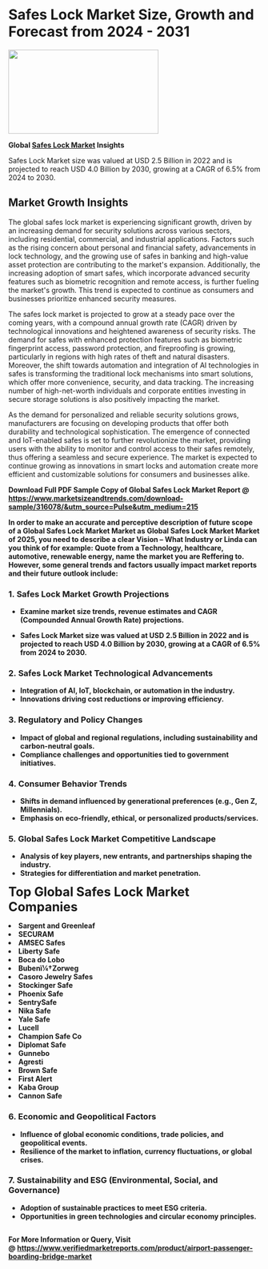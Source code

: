 <H1>Safes Lock Market Size, Growth and Forecast from 2024 - 2031</H1><img class="aligncenter size-medium wp-image-584254" src="https://thirdeyenews.in/wp-content/uploads/2024/09/Global-Market-Research-300x168.jpeg" alt="" width="300" height="168" /><p><strong>Global&nbsp;<a href="https://www.marketsizeandtrends.com/download-sample/316078/&amp;utm_source=Pulse&amp;utm_medium=215">Safes Lock Market</a> Insights</strong></p><p>Safes Lock Market size was valued at USD 2.5 Billion in 2022 and is projected to reach USD 4.0 Billion by 2030, growing at a CAGR of 6.5% from 2024 to 2030.</p><p><h2>Market Growth Insights</h2> <p>The global safes lock market is experiencing significant growth, driven by an increasing demand for security solutions across various sectors, including residential, commercial, and industrial applications. Factors such as the rising concern about personal and financial safety, advancements in lock technology, and the growing use of safes in banking and high-value asset protection are contributing to the market's expansion. Additionally, the increasing adoption of smart safes, which incorporate advanced security features such as biometric recognition and remote access, is further fueling the market's growth. This trend is expected to continue as consumers and businesses prioritize enhanced security measures.</p> <p><strong></strong></p> <p>The safes lock market is projected to grow at a steady pace over the coming years, with a compound annual growth rate (CAGR) driven by technological innovations and heightened awareness of security risks. The demand for safes with enhanced protection features such as biometric fingerprint access, password protection, and fireproofing is growing, particularly in regions with high rates of theft and natural disasters. Moreover, the shift towards automation and integration of AI technologies in safes is transforming the traditional lock mechanisms into smart solutions, which offer more convenience, security, and data tracking. The increasing number of high-net-worth individuals and corporate entities investing in secure storage solutions is also positively impacting the market. <p>As the demand for personalized and reliable security solutions grows, manufacturers are focusing on developing products that offer both durability and technological sophistication. The emergence of connected and IoT-enabled safes is set to further revolutionize the market, providing users with the ability to monitor and control access to their safes remotely, thus offering a seamless and secure experience. The market is expected to continue growing as innovations in smart locks and automation create more efficient and customizable solutions for consumers and businesses alike.</p> <p><strong></p><p><span class=""><strong>Download Full PDF Sample Copy of Global Safes Lock Market Report</strong> @ <a href="https://www.marketsizeandtrends.com/download-sample/316078/&amp;utm_source=Pulse&amp;utm_medium=215" target="_blank">https://www.marketsizeandtrends.com/download-sample/316078/&amp;utm_source=Pulse&amp;utm_medium=215</a></span></p><p>In order to make an accurate and perceptive description of future scope of a Global&nbsp;Safes Lock Market Market as Global&nbsp;Safes Lock Market Market of 2025, you need to describe a clear Vision &ndash; What Industry or Linda can you think of for example: Quote from a Technology, healthcare, automotive, renewable energy, name the market you are Reffering to. However, some general trends and factors usually impact market reports and their future outlook include:</p><h3>1.&nbsp;<strong>Safes Lock Market Growth Projections</strong></h3><ul><li>Examine market size trends, revenue estimates and CAGR (Compounded Annual Growth Rate) projections.</li><li><p>Safes Lock Market size was valued at USD 2.5 Billion in 2022 and is projected to reach USD 4.0 Billion by 2030, growing at a CAGR of 6.5% from 2024 to 2030.</p></li></ul><h3>2.&nbsp;<strong>Safes Lock Market Technological Advancements</strong></h3><ul><li>Integration of AI, IoT, blockchain, or automation in the industry.</li><li>Innovations driving cost reductions or improving efficiency.</li></ul><h3>3.&nbsp;<strong>Regulatory and Policy Changes</strong></h3><ul><li>Impact of global and regional regulations, including sustainability and carbon-neutral goals.</li><li>Compliance challenges and opportunities tied to government initiatives.</li></ul><h3>4.&nbsp;<strong>Consumer Behavior Trends</strong></h3><ul><li>Shifts in demand influenced by generational preferences (e.g., Gen Z, Millennials).</li><li>Emphasis on eco-friendly, ethical, or personalized products/services.</li></ul><h3>5.&nbsp;<strong>Global Safes Lock Market Competitive Landscape</strong></h3><ul><li>Analysis of key players, new entrants, and partnerships shaping the industry.</li><li>Strategies for differentiation and market penetration.</li></ul><p data-pm-slice="1 1 []"><span style="color: inherit; font-family: inherit; font-size: 25px;">Top Global Safes Lock Market Companies</span></p><div class="" data-test-id=""><p><li>Sargent and Greenleaf</li><li> SECURAM</li><li> AMSEC Safes</li><li> Liberty Safe</li><li> Boca do Lobo</li><li> Bubenï¼†Zorweg</li><li> Casoro Jewelry Safes</li><li> Stockinger Safe</li><li> Phoenix Safe</li><li> SentrySafe</li><li> Nika Safe</li><li> Yale Safe</li><li> Lucell</li><li> Champion Safe Co</li><li> Diplomat Safe</li><li> Gunnebo</li><li> Agresti</li><li> Brown Safe</li><li> First Alert</li><li> Kaba Group</li><li> Cannon Safe</li></p></div><h3>6.&nbsp;<strong>Economic and Geopolitical Factors</strong></h3><ul><li>Influence of global economic conditions, trade policies, and geopolitical events.</li><li>Resilience of the market to inflation, currency fluctuations, or global crises.</li></ul><h3>7.&nbsp;<strong>Sustainability and ESG (Environmental, Social, and Governance)</strong></h3><ul><li>Adoption of sustainable practices to meet ESG criteria.</li><li>Opportunities in green technologies and circular economy principles.</li></ul><h2><strong style="font-size: 14px;">For More Information or Query, Visit @&nbsp;</strong><a style="background-color: #ffffff; font-size: 14px;" href="https://www.marketsizeandtrends.com/report/safes-lock-market/" target="_blank">https://www.verifiedmarketreports.com/product/airport-passenger-boarding-bridge-market</a></h2>
